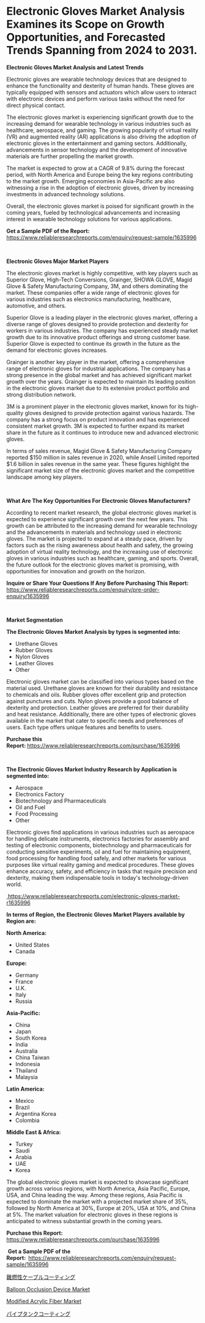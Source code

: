 <p><h1>Electronic Gloves Market Analysis Examines its Scope on Growth Opportunities, and Forecasted Trends Spanning from 2024 to 2031.</h1></p><p><strong>Electronic Gloves Market Analysis and Latest Trends</strong></p>
<p><p>Electronic gloves are wearable technology devices that are designed to enhance the functionality and dexterity of human hands. These gloves are typically equipped with sensors and actuators which allow users to interact with electronic devices and perform various tasks without the need for direct physical contact.</p><p>The electronic gloves market is experiencing significant growth due to the increasing demand for wearable technology in various industries such as healthcare, aerospace, and gaming. The growing popularity of virtual reality (VR) and augmented reality (AR) applications is also driving the adoption of electronic gloves in the entertainment and gaming sectors. Additionally, advancements in sensor technology and the development of innovative materials are further propelling the market growth.</p><p>The market is expected to grow at a CAGR of 9.8% during the forecast period, with North America and Europe being the key regions contributing to the market growth. Emerging economies in Asia-Pacific are also witnessing a rise in the adoption of electronic gloves, driven by increasing investments in advanced technology solutions.</p><p>Overall, the electronic gloves market is poised for significant growth in the coming years, fueled by technological advancements and increasing interest in wearable technology solutions for various applications.</p></p>
<p><strong>Get a Sample PDF of the Report:&nbsp;</strong> <a href="https://www.reliableresearchreports.com/enquiry/request-sample/1635996">https://www.reliableresearchreports.com/enquiry/request-sample/1635996</a></p>
<p>&nbsp;</p>
<p><strong>Electronic Gloves Major Market Players</strong></p>
<p><p>The electronic gloves market is highly competitive, with key players such as Superior Glove, High-Tech Conversions, Grainger, SHOWA GLOVE, Magid Glove & Safety Manufacturing Company, 3M, and others dominating the market. These companies offer a wide range of electronic gloves for various industries such as electronics manufacturing, healthcare, automotive, and others.</p><p>Superior Glove is a leading player in the electronic gloves market, offering a diverse range of gloves designed to provide protection and dexterity for workers in various industries. The company has experienced steady market growth due to its innovative product offerings and strong customer base. Superior Glove is expected to continue its growth in the future as the demand for electronic gloves increases.</p><p>Grainger is another key player in the market, offering a comprehensive range of electronic gloves for industrial applications. The company has a strong presence in the global market and has achieved significant market growth over the years. Grainger is expected to maintain its leading position in the electronic gloves market due to its extensive product portfolio and strong distribution network.</p><p>3M is a prominent player in the electronic gloves market, known for its high-quality gloves designed to provide protection against various hazards. The company has a strong focus on product innovation and has experienced consistent market growth. 3M is expected to further expand its market share in the future as it continues to introduce new and advanced electronic gloves.</p><p>In terms of sales revenue, Magid Glove & Safety Manufacturing Company reported $150 million in sales revenue in 2020, while Ansell Limited reported $1.6 billion in sales revenue in the same year. These figures highlight the significant market size of the electronic gloves market and the competitive landscape among key players.</p></p>
<p>&nbsp;</p>
<p><strong>What Are The Key Opportunities For Electronic Gloves Manufacturers?</strong></p>
<p><p>According to recent market research, the global electronic gloves market is expected to experience significant growth over the next few years. This growth can be attributed to the increasing demand for wearable technology and the advancements in materials and technology used in electronic gloves. The market is projected to expand at a steady pace, driven by factors such as the rising awareness about health and safety, the growing adoption of virtual reality technology, and the increasing use of electronic gloves in various industries such as healthcare, gaming, and sports. Overall, the future outlook for the electronic gloves market is promising, with opportunities for innovation and growth on the horizon.</p></p>
<p><strong>Inquire or Share Your Questions If Any Before Purchasing This Report:</strong> <a href="https://www.reliableresearchreports.com/enquiry/pre-order-enquiry/1635996">https://www.reliableresearchreports.com/enquiry/pre-order-enquiry/1635996</a></p>
<p>&nbsp;</p>
<p><strong>Market Segmentation</strong></p>
<p><strong>The Electronic Gloves Market Analysis by types is segmented into:</strong></p>
<p><ul><li>Urethane Gloves</li><li>Rubber Gloves</li><li>Nylon Gloves</li><li>Leather Gloves</li><li>Other</li></ul></p>
<p><p>Electronic gloves market can be classified into various types based on the material used. Urethane gloves are known for their durability and resistance to chemicals and oils. Rubber gloves offer excellent grip and protection against punctures and cuts. Nylon gloves provide a good balance of dexterity and protection. Leather gloves are preferred for their durability and heat resistance. Additionally, there are other types of electronic gloves available in the market that cater to specific needs and preferences of users. Each type offers unique features and benefits to users.</p></p>
<p><strong>Purchase this Report:&nbsp;</strong><a href="https://www.reliableresearchreports.com/purchase/1635996">https://www.reliableresearchreports.com/purchase/1635996</a></p>
<p>&nbsp;</p>
<p><strong>The Electronic Gloves Market Industry Research by Application is segmented into:</strong></p>
<p><ul><li>Aerospace</li><li>Electronics Factory</li><li>Biotechnology and Pharmaceuticals</li><li>Oil and Fuel</li><li>Food Processing</li><li>Other</li></ul></p>
<p><p>Electronic gloves find applications in various industries such as aerospace for handling delicate instruments, electronics factories for assembly and testing of electronic components, biotechnology and pharmaceuticals for conducting sensitive experiments, oil and fuel for maintaining equipment, food processing for handling food safely, and other markets for various purposes like virtual reality gaming and medical procedures. These gloves enhance accuracy, safety, and efficiency in tasks that require precision and dexterity, making them indispensable tools in today's technology-driven world.</p></p>
<p><a href="https://www.reliableresearchreports.com/electronic-gloves-market-r1635996">&nbsp;https://www.reliableresearchreports.com/electronic-gloves-market-r1635996</a></p>
<p><strong>In terms of Region, the Electronic Gloves Market Players available by Region are:</strong></p>
<p>
    <p> <strong> North America: </strong>
        <ul>
            <li>United States</li>
            <li>Canada</li>
        </ul>
        </p> 
    <p> <strong> Europe: </strong>
        <ul>
            <li>Germany</li>
            <li>France</li>
            <li>U.K.</li>
            <li>Italy</li>
            <li>Russia</li>
        </ul>
        </p> 
    <p> <strong> Asia-Pacific: </strong>
        <ul>
            <li>China</li>
            <li>Japan</li>
            <li>South Korea</li>
            <li>India</li>
            <li>Australia</li>
            <li>China Taiwan</li>
            <li>Indonesia</li>
            <li>Thailand</li>
            <li>Malaysia</li>
        </ul>
        </p> 
    <p> <strong> Latin America: </strong>
        <ul>
            <li>Mexico</li>
            <li>Brazil</li>
            <li>Argentina Korea</li>
            <li>Colombia</li>
        </ul>
        </p> 
    <p> <strong> Middle East & Africa: </strong>
        <ul>
            <li>Turkey</li>
            <li>Saudi</li>
            <li>Arabia</li>
            <li>UAE</li>
            <li>Korea</li>
        </ul>
    </p>
    </p>
<p><p>The global electronic gloves market is expected to showcase significant growth across various regions, with North America, Asia Pacific, Europe, USA, and China leading the way. Among these regions, Asia Pacific is expected to dominate the market with a projected market share of 35%, followed by North America at 30%, Europe at 20%, USA at 10%, and China at 5%. The market valuation for electronic gloves in these regions is anticipated to witness substantial growth in the coming years.</p></p>
<p><strong>Purchase this Report: </strong><a href="https://www.reliableresearchreports.com/purchase/1635996">https://www.reliableresearchreports.com/purchase/1635996</a></p>
<p>&nbsp;<strong>Get a Sample PDF of the Report:&nbsp;&nbsp;</strong><a href="https://www.reliableresearchreports.com/enquiry/request-sample/1635996">https://www.reliableresearchreports.com/enquiry/request-sample/1635996</a></p>
<p><strong></strong></p>
<p><p><a href="https://medium.com/@hmjvxcbc3/%E9%98%BB%E7%87%83%E3%82%B1%E3%83%BC%E3%83%96%E3%83%AB%E3%82%B3%E3%83%BC%E3%83%86%E3%82%A3%E3%83%B3%E3%82%B0%E5%B8%82%E5%A0%B4-%E3%82%B0%E3%83%AD%E3%83%BC%E3%83%90%E3%83%AB%E5%B8%82%E5%A0%B4%E5%8B%95%E5%90%91%E3%81%A8%E8%B2%A9%E5%A3%B2%E3%83%88%E3%83%AC%E3%83%B3%E3%83%89-2024%E5%B9%B4%E3%81%8B%E3%82%892031%E5%B9%B4%E3%81%BE%E3%81%A7-534f1afd2099">難燃性ケーブルコーティング</a></p><p><a href="https://github.com/LitzyGulgowski2023/Market-Research-Report-List-1/blob/main/balloon-occlusion-device-market.md">Balloon Occlusion Device Market</a></p><p><a href="https://github.com/zkngisync/Market-Research-Report-List-1/blob/main/modified-acrylic-fiber-market.md">Modified Acrylic Fiber Market</a></p><p><a href="https://medium.com/@hornbakerbarbara/%E3%83%91%E3%82%A4%E3%83%97%E3%82%BF%E3%83%B3%E3%82%AF%E3%82%B3%E3%83%BC%E3%83%86%E3%82%A3%E3%83%B3%E3%82%B0%E5%B8%82%E5%A0%B4%E3%81%AE%E8%A6%8F%E6%A8%A1%E3%81%AF-%E5%B9%B4%E5%B9%B3%E5%9D%87%E6%88%90%E9%95%B7%E7%8E%87-%E3%81%A7%E6%88%90%E9%95%B7%E3%81%97%E3%81%A6%E3%81%8A%E3%82%8A-%E3%81%93%E3%81%AE%E3%83%AC%E3%83%9D%E3%83%BC%E3%83%88%E3%81%AF-%E3%82%BF%E3%82%A4%E3%83%97-%E3%82%A2%E3%83%97%E3%83%AA%E3%82%B1%E3%83%BC%E3%82%B7%E3%83%A7%E3%83%B3-%E6%88%90%E9%95%B7-%E3%81%8A%E3%82%88%E3%81%B32024%E5%B9%B4%E3%81%8B%E3%82%892031%E5%B9%B4%E3%81%BE%E3%81%A7%E3%81%AE%E4%BA%88%E6%B8%AC%E3%81%AB%E3%82%88%E3%82%8B%E5%88%86%E6%9E%90%E3%82%92%E3%82%AB%E3%83%90%E3%83%BC%E3%81%97%E3%81%A6%E3%81%84%E3%81%BE%E3%81%99-21ffb78e77fd">パイプタンクコーティング</a></p></p>